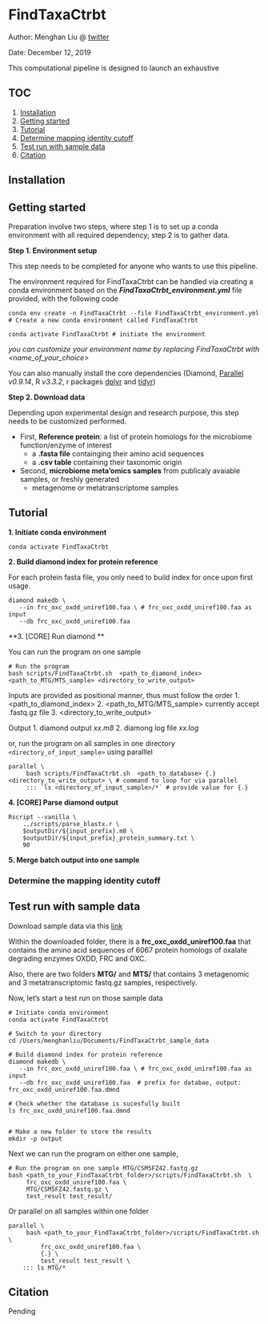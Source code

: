 FindTaxaCtrbt
=============

Author: Menghan Liu @ [twitter](https://twitter.com/menghan_liu)

Date: December 12, 2019

This computational pipeline is designed to launch an exhaustive

TOC
---

1.  [Installation](#installation)
2.  [Getting started](#Getting-started)
3.  [Tutorial](#tutorial)
4.  [Determine mapping identity
    cutoff](#determine-the-mapping-identity-cutoff)
5.  [Test run with sample data](#Test-run-with-sample-data)
6.  [Citation](#citation)

Installation
------------

Getting started
---------------

Preparation involve two steps, where step 1 is to set up a conda
environment with all required dependency; step 2 is to gather data.

**Step 1. Environment setup**

This step needs to be completed for anyone who wants to use this
pipeline.

The environment required for FindTaxaCtrbt can be handled via creating a
conda environment based on the ***FindTaxaCtrbt\_environment.yml*** file
provided, with the following code

    conda env create -n FindTaxaCtrbt --file FindTaxaCtrbt_environment.yml # Create a new conda environment called FindTaxaCtrbt

    conda activate FindTaxaCtrbt # initiate the environment

*you can customize your environment name by replacing FindTaxaCtrbt with
<name_of_your_choice>*

You can also manually install the core dependencies (Diamond,
[Parallel](https://www.gnu.org/software/parallel/parallel_tutorial.html)
*v0.9.14*, R *v3.3.2*, r packages
[dplyr](https://cran.r-project.org/web/packages/dplyr/index.html) and
[tidyr](https://cran.r-project.org/web/packages/tidyr/index.html))

**Step 2. Download data**

Depending upon experimental design and research purpose, this step needs
to be customized performed.

-   First, **Reference protein**: a list of protein homologs for the
    microbiome function/enzyme of interest
    -   a **.fasta file** containging their amino acid sequences
    -   a **.csv table** containing their taxonomic origin
-   Second, **microbiome meta’omics samples** from publicaly avaiable
    samples, or freshly generated
    -   metagenome or metatranscriptome samples

Tutorial
--------

**1. Initiate conda environment**

    conda activate FindTaxaCtrbt 

**2. Build diamond index for protein reference**

For each protein fasta file, you only need to build index for once upon
first usage.

    diamond makedb \
       --in frc_oxc_oxdd_uniref100.faa \ # frc_oxc_oxdd_uniref100.faa as input
       --db frc_oxc_oxdd_uniref100.faa  

**3. \[CORE\] Run diamond **

You can run the program on one sample

    # Run the program
    bash scripts/FindTaxaCtrbt.sh  <path_to_diamond_index> <path_to_MTG/MTS_sample> <directory_to_write_output>

Inputs are provided as positional manner, thus must follow the order 1.
<path_to_diamond_index> 2. <path_to_MTG/MTS_sample> currently accept
.fastq.gz file 3. <directory_to_write_output>

Output 1. diamond output *xx.m8* 2. diamong log file *xx.log*

or, run the program on all samples in one directory
`<directory_of_input_sample>` using paralllel

    parallel \ 
         bash scripts/FindTaxaCtrbt.sh  <path_to_database> {.} <directory_to_write_output> \ # command to loop for via parallel 
         ::: `ls <directory_of_input_sample>/*` # provide value for {.}

**4. \[CORE\] Parse diamond output**

    Rscript --vanilla \
        ../scripts/parse_blastx.r \
        $outputDir/${input_prefix}.m8 \
        $outputDir/${input_prefix}_protein_summary.txt \
        90

**5. Merge batch output into one sample**

### Determine the mapping identity cutoff

Test run with sample data
-------------------------

Download sample data via this
[link](https://drive.google.com/drive/u/1/folders/1zh-nD4X3bhZAx9XbdMjOeJCp-jZc4XL6)

Within the downloaded folder, there is a
**frc\_oxc\_oxdd\_uniref100.faa** that contains the amino acid sequences
of 6067 protein homologs of oxalate degrading enzymes OXDD, FRC and OXC.

Also, there are two folders **MTG/** and **MTS/** that contains 3
metagenomic and 3 metatranscriptomic fastq.gz samples, respectively.
<!-- For example, I am interested in the oxalyl-coA decarboxylase (OXC), which is involved in the oxalate degradation function. -->
<!-- Therefore, I found a [homologous protein family](http://www.ebi.ac.uk/interpro/entry/InterPro/IPR017660/) for OXC at Uniprot. -->

<!-- ```{r example table, echo=FALSE,eval=TRUE} -->
<!-- table_dir='/Volumes/Research/blaserlab/blaserlabspace/Members/Menghan_Liu/ODE/human_metagenomics/0_data/ODE_tnaA_info.csv' -->
<!-- read.csv(table_dir) %>% -->
<!--   head() %>% -->
<!--   dplyr::mutate(UniprotID = name, -->
<!--                 Strain = Species) %>% -->
<!--   tidyr::separate(Species, into = c("Genus","Species"),sep=" ",extra="drop") %>% -->
<!--   dplyr::select(UniprotID,Description,Phylum, Family, Genus, Species, Strain) %>% -->
<!--   knitr::kable(format = "markdown") %>% -->
<!--   kable_styling(font_size = 7, full_width = F)  -->
<!-- ``` -->
Now, let’s start a test run on those sample data

    # Initiate conda environment
    conda activate FindTaxaCtrbt 

    # Switch to your directory
    cd /Users/menghanliu/Documents/FindTaxaCtrbt_sample_data

    # Build diamond index for protein reference 
    diamond makedb \
       --in frc_oxc_oxdd_uniref100.faa \ # frc_oxc_oxdd_uniref100.faa as input
       --db frc_oxc_oxdd_uniref100.faa  # prefix for databae, output: frc_oxc_oxdd_uniref100.faa.dmnd
       
    # Check whether the database is sucesfully built 
    ls frc_oxc_oxdd_uniref100.faa.dmnd


    # Make a new folder to store the results 
    mkdir -p output

Next we can run the program on either one sample,

    # Run the program on one sample MTG/CSM5FZ42.fastq.gz
    bash <path_to_your_FindTaxaCtrbt_folder>/scripts/FindTaxaCtrbt.sh  \
         frc_oxc_oxdd_uniref100.faa \
         MTG/CSM5FZ42.fastq.gz \
         test_result test_result/

Or parallel on all samples within one folder

    parallel \
         bash <path_to_your_FindTaxaCtrbt_folder>/scripts/FindTaxaCtrbt.sh  \
             frc_oxc_oxdd_uniref100.faa \
             {.} \
             test_result test_result \
        ::: ls MTG/*

Citation
--------

Pending
